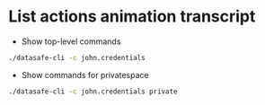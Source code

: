 # List actions animation transcript

- Show top-level commands

```bash
./datasafe-cli -c john.credentials
```

- Show commands for privatespace

```bash
./datasafe-cli -c john.credentials private
```
